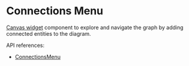# Connections Menu

[Canvas widget](/docs/components/canvas.md) component to explore and navigate the graph by adding connected entities to the diagram.

API references:
  - [ConnectionsMenu](/docs/api/workspace/functions/ConnectionsMenu)
